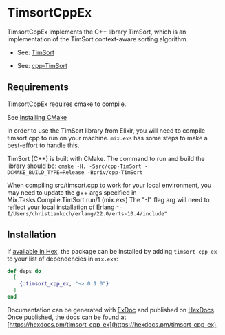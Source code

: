 # TimsortCppEx

TimsortCppEx implements the C++ library TimSort, which is an implementation of the TimSort context-aware sorting algorithm.

  - See: [TimSort](http://en.wikipedia.org/wiki/Timsort)

  - See: [cpp-TimSort](https://github.com/timsort/cpp-TimSort)


## Requirements

TimsortCppEx requires cmake to compile.

See [Installing CMake](https://cmake.org/install/)

In order to use the TimSort library from Elixir, you will need to compile timsort.cpp to run on your machine. `mix.exs` has some steps to make a best-effort to handle this.

TimSort (C++) is built with CMake. The command to run and build the library should be: `cmake -H. -Ssrc/cpp-TimSort -DCMAKE_BUILD_TYPE=Release -Bpriv/cpp-TimSort`

When compiling src/timsort.cpp to work for your local environment, you may need to update the g++ args specified in Mix.Tasks.Compile.TimSort.run/1 (mix.exs)
The "-I" flag arg will need to reflect your local installation of Erlang
`"-I/Users/christiankoch/erlang/22.0/erts-10.4/include"`


## Installation

If [available in Hex](https://hex.pm/docs/publish), the package can be installed
by adding `timsort_cpp_ex` to your list of dependencies in `mix.exs`:

```elixir
def deps do
  [
    {:timsort_cpp_ex, "~> 0.1.0"}
  ]
end
```

Documentation can be generated with [ExDoc](https://github.com/elixir-lang/ex_doc)
and published on [HexDocs](https://hexdocs.pm). Once published, the docs can
be found at [https://hexdocs.pm/timsort_cpp_ex](https://hexdocs.pm/timsort_cpp_ex).

